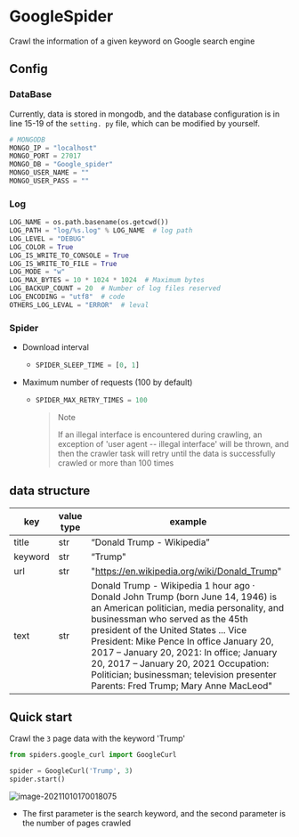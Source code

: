 # GoogleSpider

Crawl the information of a given keyword on Google search engine

## Config

### DataBase

Currently, data is stored in mongodb, and the database configuration is in line 15-19 of the `setting. py` file, which can be modified by yourself.

```python
# MONGODB
MONGO_IP = "localhost"
MONGO_PORT = 27017
MONGO_DB = "Google_spider"
MONGO_USER_NAME = ""
MONGO_USER_PASS = ""
```



###  Log

```python
LOG_NAME = os.path.basename(os.getcwd())
LOG_PATH = "log/%s.log" % LOG_NAME  # log path
LOG_LEVEL = "DEBUG"
LOG_COLOR = True  
LOG_IS_WRITE_TO_CONSOLE = True 
LOG_IS_WRITE_TO_FILE = True  
LOG_MODE = "w" 
LOG_MAX_BYTES = 10 * 1024 * 1024  # Maximum bytes
LOG_BACKUP_COUNT = 20  # Number of log files reserved
LOG_ENCODING = "utf8"  # code
OTHERS_LOG_LEVAL = "ERROR"  # leval
```



### Spider

* Download interval

  * ```python
    SPIDER_SLEEP_TIME = [0, 1]
    ```

* Maximum number of requests (100 by default)

  * ```python
    SPIDER_MAX_RETRY_TIMES = 100
    ```

    > Note
    >
    > If an illegal interface is encountered during crawling, an exception of 'user agent -- illegal interface' will be thrown, and then the crawler task will retry until the data is successfully crawled or more than 100 times



## data structure

| key     | value type | example                                                      |
| ------- | ---------- | ------------------------------------------------------------ |
| title   | str        | “Donald Trump - Wikipedia”                                   |
| keyword | str        | “Trump"                                                      |
| url     | str        | "https://en.wikipedia.org/wiki/Donald_Trump"                 |
| text    | str        | Donald Trump - Wikipedia 1 hour ago · Donald John Trump (born June 14, 1946) is an American politician, media personality, and businessman who served as the 45th president of the United States ... Vice President: Mike Pence In office January 20, 2017 – January 20, 2021: In office; January 20, 2017 – January 20, 2021 Occupation: Politician; businessman; television presenter Parents: Fred Trump; Mary Anne MacLeod" |



## Quick start

Crawl the `3` page data with the keyword 'Trump'

```python
from spiders.google_curl import GoogleCurl

spider = GoogleCurl('Trump', 3)
spider.start()

```

![image-20211010170018075](C:\Users\wlz\AppData\Roaming\Typora\typora-user-images\image-20211010170018075.png)

* The first parameter is the search keyword, and the second parameter is the number of pages crawled

